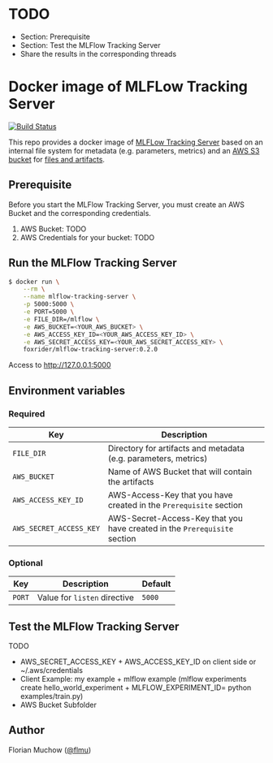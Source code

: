 # TODO
- Section: Prerequisite
- Section: Test the MLFlow Tracking Server
- Share the results in the corresponding threads


# Docker image of MLFLow Tracking Server

[![Build Status](https://travis-ci.org/flmu/mlflow-tracking-server.svg?branch=master)](https://travis-ci.org/flmu/mlflow-tracking-server)

This repo provides a docker image of [MLFLow Tracking Server](https://www.mlflow.org/docs/latest/tracking.html) based on an internal file system for metadata (e.g. parameters, metrics) and an [AWS S3 bucket](https://aws.amazon.com/s3/) for [files and artifacts](https://www.mlflow.org/docs/latest/tracking.html#storage).

## Prerequisite
Before you start the MLFlow Tracking Server, you must create an AWS Bucket and the corresponding credentials.
1. AWS Bucket: TODO
2. AWS Credentials for your bucket: TODO

## Run the MLFlow Tracking Server

```bash
$ docker run \
    --rm \
    --name mlflow-tracking-server \
    -p 5000:5000 \
    -e PORT=5000 \
    -e FILE_DIR=/mlflow \
    -e AWS_BUCKET=<YOUR_AWS_BUCKET> \
    -e AWS_ACCESS_KEY_ID=<YOUR_AWS_ACCESS_KEY_ID> \
    -e AWS_SECRET_ACCESS_KEY=<YOUR_AWS_SECRET_ACCESS_KEY> \
    foxrider/mlflow-tracking-server:0.2.0
```

Access to http://127.0.0.1:5000

## Environment variables

### Required

|Key|Description|
|---|---|
|`FILE_DIR`|Directory for artifacts and metadata (e.g. parameters, metrics)|
|`AWS_BUCKET`|Name of AWS Bucket that will contain the artifacts|
|`AWS_ACCESS_KEY_ID`|AWS-Access-Key that you have created in the `Prerequisite` section|
|`AWS_SECRET_ACCESS_KEY`|AWS-Secret-Access-Key that you have created in the `Prerequisite` section|

### Optional

|Key|Description|Default|
|---|---|---|
|`PORT`|Value for `listen` directive|`5000`|

## Test the MLFlow Tracking Server
TODO
- AWS_SECRET_ACCESS_KEY + AWS_ACCESS_KEY_ID on client side or ~/.aws/credentials
- Client Example: my example + mlflow example (mlflow experiments create hello_world_experiment + MLFLOW_EXPERIMENT_ID=<Number> python examples/train.py)
- AWS Bucket Subfolder

## Author

Florian Muchow ([@flmu](https://github.com/flmu))
